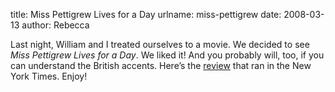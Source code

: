 title: Miss Pettigrew Lives for a Day
urlname: miss-pettigrew
date: 2008-03-13
author: Rebecca

Last night, William and I treated ourselves to a movie. We decided to see *Miss
Pettigrew Lives for a Day*. We liked it! And you probably will, too, if you can
understand the British accents. Here&#x02bc;s the [review][a] that ran in the
New York Times. Enjoy!

[a]: https://www.nytimes.com/2008/03/07/movies/07pett.html
